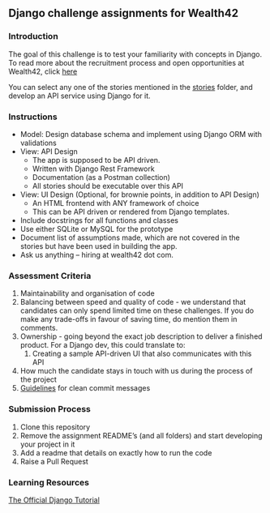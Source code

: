 ## Django challenge assignments for Wealth42

### Introduction
The goal of this challenge is to test your familiarity with concepts in Django.
To read more about the recruitment process and open opportunities at Wealth42, click [here](http://bit.ly/w42-hiring)

You can select any one of the stories mentioned in the [stories](../stories/) folder, and develop an API service using Django for it.


### Instructions

*   Model: Design database schema and implement using Django ORM with validations
*   View: API Design
    *   The app is supposed to be API driven.
    *   Written with Django Rest Framework
    *   Documentation (as a Postman collection)
    *   All stories should be executable over this API
*   View: UI Design (Optional, for brownie points, in addition to API Design)
    *   An HTML frontend with ANY framework of choice
    *   This can be API driven or rendered from Django templates.
*   Include docstrings for all functions and classes
*   Use either SQLite or MySQL for the prototype
*   Document list of assumptions made, which are not covered in the stories but have been used in building the app.
*   Ask us anything – hiring at wealth42 dot com.


### Assessment Criteria
1. Maintainability and organisation of code 
2. Balancing between speed and quality of code - we understand that candidates can only spend limited time on these challenges.
If you do make any trade-offs in favour of saving time, do mention them in comments.  
3. Ownership - going beyond the exact job description to deliver a finished product.
For a Django dev, this could translate to: 
    1. Creating a sample API-driven UI that also communicates with this API
4. How much the candidate stays in touch with us during the process of the project
6. [Guidelines](https://gist.github.com/turbo/efb8d57c145e00dc38907f9526b60f17) for clean commit messages

### Submission Process
1. Clone this repository
2. Remove the assignment README’s (and all folders) and start developing your project in it
3. Add a readme that details on exactly how to run the code
4. Raise a Pull Request

### Learning Resources
[The Official Django Tutorial](https://docs.djangoproject.com/en/3.0/intro/tutorial01/)